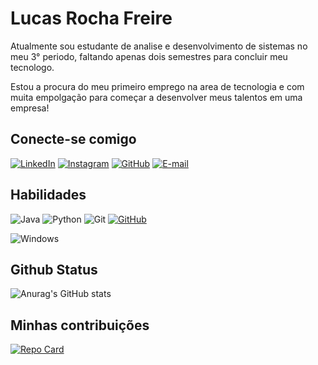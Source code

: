 # Lucas Rocha Freire

Atualmente sou estudante de analise e desenvolvimento de sistemas no meu 3° periodo, faltando apenas dois semestres para concluir meu tecnologo.

Estou a procura do meu primeiro emprego na area de tecnologia e com muita empolgação para começar a desenvolver meus talentos em uma empresa! 

## Conecte-se comigo

[![LinkedIn](https://img.shields.io/badge/LinkedIn-0077B5?style=for-the-badge&logo=linkedin&logoColor=white)](https://www.linkedin.com/in/lucas-freire-a91648168)
[![Instagram](https://img.shields.io/badge/-Instagram-%23E4405F?style=for-the-badge&logo=instagram&logoColor=white)](https://www.instagram.com/_lucas.freire__)
[![GitHub](https://img.shields.io/badge/GitHub-100000?style=for-the-badge&logo=github&logoColor=white)](https://github.com/Lucasrfreir)
[![E-mail](https://img.shields.io/badge/-Email-000?style=for-the-badge&logo=microsoft-outlook&logoColor=007BFF)](mailto:lucasjr2500@gmail.com)

## Habilidades

![Java](https://img.shields.io/badge/java-%23ED8B00.svg?style=for-the-badge&logo=openjdk&logoColor=white)
![Python](https://img.shields.io/badge/python-3670A0?style=for-the-badge&logo=python&logoColor=ffdd54)
![Git](https://img.shields.io/badge/GIT-E44C30?style=for-the-badge&logo=git&logoColor=white)
[![GitHub](https://img.shields.io/badge/GitHub-100000?style=for-the-badge&logo=github&logoColor=white)](https://github.com/Lucasrfreir)

![Windows](https://img.shields.io/badge/Windows-000?style=for-the-badge&logo=windows&logoColor=2CA5E0)

## Github Status

![Anurag's GitHub stats](https://github-readme-stats.vercel.app/api?username=Lucasrfreir&show_icons=true&theme=radical)

## Minhas contribuições

[![Repo Card](https://github-readme-stats.vercel.app/api/pin/?username=Lucasrfreir&repo=dio-lab-open-source)](https://github.com/Lucasrfreir/github-readme-stats)
